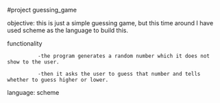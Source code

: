 #project guessing_game

objective: this is just a simple guessing game, but this time around I have used scheme as the language to build this.

functionality 

              -the program generates a random number which it does not show to the user.
              
              -then it asks the user to guess that number and tells whether to guess higher or lower.


  language: scheme
